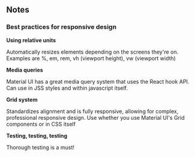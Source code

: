 ## Notes

### Best practices for responsive design

**Using relative units**

Automatically resizes elements depending on the screens they're on. Examples are %, em, rem, vh (viewport height), vw (viewport width)

**Media queries**

Material UI has a great media query system that uses the React hook API. Can use in JSS styles and within javascript itself.

**Grid system**

Standardizes alignment and is fully responsive, allowing for complex, professional responsive design. Use whether you use Material UI's Grid components or in CSS itself

**Testing, testing, testing**

Thorough testing is a must!
